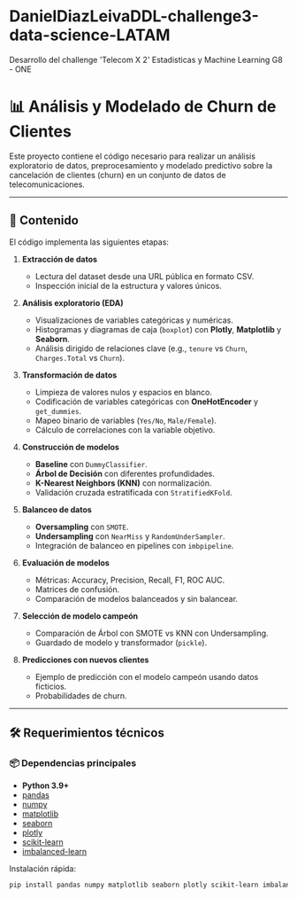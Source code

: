 # DanielDiazLeivaDDL-challenge3-data-science-LATAM
Desarrollo del challenge 'Telecom X 2' Estadisticas y Machine Learning G8 - ONE
# 📊 Análisis y Modelado de Churn de Clientes

Este proyecto contiene el código necesario para realizar un análisis exploratorio de datos, preprocesamiento y modelado predictivo sobre la cancelación de clientes (churn) en un conjunto de datos de telecomunicaciones.

---

## 📂 Contenido

El código implementa las siguientes etapas:

1. **Extracción de datos**  
   - Lectura del dataset desde una URL pública en formato CSV.
   - Inspección inicial de la estructura y valores únicos.

2. **Análisis exploratorio (EDA)**  
   - Visualizaciones de variables categóricas y numéricas.
   - Histogramas y diagramas de caja (`boxplot`) con **Plotly**, **Matplotlib** y **Seaborn**.
   - Análisis dirigido de relaciones clave (e.g., `tenure` vs `Churn`, `Charges.Total` vs `Churn`).

3. **Transformación de datos**  
   - Limpieza de valores nulos y espacios en blanco.
   - Codificación de variables categóricas con **OneHotEncoder** y `get_dummies`.
   - Mapeo binario de variables (`Yes/No`, `Male/Female`).
   - Cálculo de correlaciones con la variable objetivo.

4. **Construcción de modelos**  
   - **Baseline** con `DummyClassifier`.
   - **Árbol de Decisión** con diferentes profundidades.
   - **K-Nearest Neighbors (KNN)** con normalización.
   - Validación cruzada estratificada con `StratifiedKFold`.

5. **Balanceo de datos**  
   - **Oversampling** con `SMOTE`.
   - **Undersampling** con `NearMiss` y `RandomUnderSampler`.
   - Integración de balanceo en pipelines con `imbpipeline`.

6. **Evaluación de modelos**  
   - Métricas: Accuracy, Precision, Recall, F1, ROC AUC.
   - Matrices de confusión.
   - Comparación de modelos balanceados y sin balancear.

7. **Selección de modelo campeón**  
   - Comparación de Árbol con SMOTE vs KNN con Undersampling.
   - Guardado de modelo y transformador (`pickle`).

8. **Predicciones con nuevos clientes**  
   - Ejemplo de predicción con el modelo campeón usando datos ficticios.
   - Probabilidades de churn.

---

## 🛠️ Requerimientos técnicos

### 📦 Dependencias principales
- **Python 3.9+**
- [pandas](https://pandas.pydata.org/)
- [numpy](https://numpy.org/)
- [matplotlib](https://matplotlib.org/)
- [seaborn](https://seaborn.pydata.org/)
- [plotly](https://plotly.com/python/)
- [scikit-learn](https://scikit-learn.org/stable/)
- [imbalanced-learn](https://imbalanced-learn.org/stable/)

Instalación rápida:
```bash
pip install pandas numpy matplotlib seaborn plotly scikit-learn imbalanced-learn
